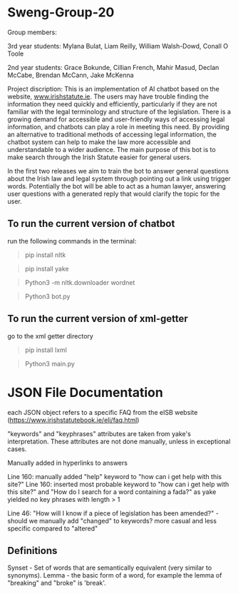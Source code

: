 # Sweng-Group-20

Group members:

3rd year students:
Mylana Bulat,
Liam Reilly,
William Walsh-Dowd, 
Conall O Toole

2nd year students:
Grace Bokunde,
Cillian French,
Mahir Masud,
Declan McCabe,
Brendan McCann,
Jake McKenna

Project discription:
This is an implementation of AI chatbot based on the website, www.irishstatute.ie.  The users may have trouble finding the information they need quickly and efficiently, particularly if they are not familiar with the legal terminology and structure of the legislation.
There is a growing demand for accessible and user-friendly ways of accessing legal information, and chatbots can play a role in meeting this need. By providing an alternative to traditional methods of accessing legal information, the chatbot system can help to make the law more accessible and understandable to a wider audience. The main purpose of this bot is to make search through the Irish Statute easier for general users.

In the first two releases we aim to train the bot to answer general questions about the Irish law and legal system through pointing out a link using trigger words. 
Potentially the bot will be able to act as a human lawyer, answering user questions with a generated reply that would clarify the topic for the user. 

## To run the current version of chatbot

run the following commands in the terminal: 
> pip install nltk

> pip install yake

> Python3 -m nltk.downloader wordnet

> Python3 bot.py

## To run the current version of xml-getter

go to the xml getter directory 

> pip install lxml

> Python3 main.py


# JSON File Documentation
each JSON object refers to a specific FAQ from the eISB website (https://www.irishstatutebook.ie/eli/faq.html)

"keywords" and "keyphrases" attributes are taken from yake's interpretation.
These attributes are not done manually, unless in exceptional cases.

Manually added in hyperlinks to answers

Line 160: manually added "help" keyword to "how can i get help with this site?"
Line 160: inserted most probable keyword to "how can i get help with this site?" and "How do I search for a word containing a fada?" as yake yielded no key phrases with length > 1

Line 46: "How will I know if a piece of legislation has been amended?" - should we manually add "changed" to keywords? more casual and less specific compared to "altered"

## Definitions
Synset - Set of words that are semantically equivalent (very similar to synonyms).
Lemma - the basic form of a word, for example the lemma of "breaking" and "broke" is 'break'.
